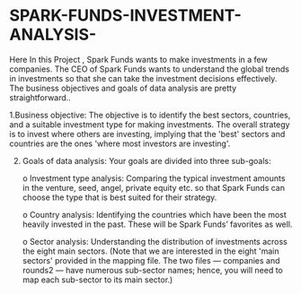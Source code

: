 # SPARK-FUNDS-INVESTMENT-ANALYSIS-
Here In this Project , Spark Funds wants to make  investments in a few companies. The CEO of Spark Funds wants to understand the global trends  in investments so that she can take the investment decisions effectively.        
The business objectives and goals of data analysis are pretty straightforward..       

1.Business objective: The objective is to identify the best sectors, countries, and a suitable  investment type for making investments. The overall strategy is to invest where others are  investing, implying that the 'best' sectors and countries are the ones 'where most  investors are investing'.           

2. Goals of data analysis: Your goals are divided into three sub-goals:      

   o Investment type analysis: Comparing the typical investment amounts in the  venture, seed, angel, private equity etc. so that Spark Funds can choose the type  that is best suited for their strategy.        

   o Country analysis: Identifying the countries which have been the most heavily  invested in the past. These will be Spark Funds’ favorites as well.         

   o Sector analysis: Understanding the distribution of investments across the eight  main sectors. (Note that we are interested in the eight 'main sectors' provided in  the mapping file. The two files — companies and rounds2 — have numerous  sub-sector names; hence, you will need to map each sub-sector to its main sector.)    
